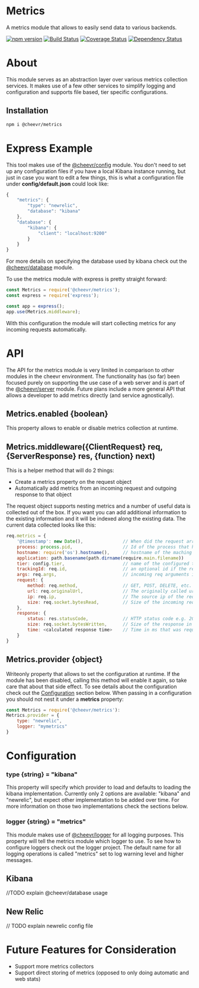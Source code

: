 # Metrics
A metrics module that allows to easily send data to various backends.

[![npm version](https://badge.fury.io/js/%40cheevr%2Fmetrics.svg)](https://badge.fury.io/js/%40cheevr%2Fmetrics)
[![Build Status](https://travis-ci.org/Cheevr/Metrics.svg?branch=master)](https://travis-ci.org/Cheevr/Metrics)
[![Coverage Status](https://coveralls.io/repos/Cheevr/Metrics/badge.svg?branch=master&service=github)](https://coveralls.io/github/Cheevr/Metrics?branch=master)
[![Dependency Status](https://david-dm.org/Cheevr/Metrics.svg)](https://david-dm.org/Cheevr/Metrics)

# About

This module serves as an abstraction layer over various metrics collection services. It makes use of a few other
services to simplify logging and configuration and supports file based, tier specific configurations.

## Installation

```Bash
npm i @cheevr/metrics
```


# Express Example

This tool makes use of the [@cheevr/config](https://github.com/cheevr/config) module. You don't need to set up
any configuration files if you have a local Kibana instance running, but just in case you want to edit a few
things, this is what a configuration file under **config/default.json** could look like:

```JavaScript
{
    "metrics": {
        "type": "newrelic",
        "database": "kibana"
    },
    "database": {
        "kibana": {
            "client": "localhost:9200"
        }
    }
}
```

For more details on specifying the database used by kibana check out the
[@cheevr/database](https://github.com/cheevr/database) module.

To use the metrics module with express is pretty straight forward:

```JavaScript
const Metrics = require('@cheevr/metrics');
const express = require('express');

const app = express();
app.use(Metrics.middleware);
```

With this configuration the module will start collecting metrics for any incoming requests automatically.


# API

The API for the metrics module is very limited in comparison to other modules in the cheevr environment.
The functionality has (so far) been focused purely on supporting the use case of a web server and is part of
the [@cheevr/server](https://github.com/cheevr/server) module. Future plans include a more general API that
allows a developer to add metrics directly (and service agnostically).

## Metrics.enabled {boolean}

This property allows to enable or disable metrics collection at runtime.

## Metrics.middleware({ClientRequest} req, {ServerResponse} res, {function} next)

This is a helper method that will do 2 things:
* Create a metrics property on the request object
* Automatically add metrics from an incoming request and outgoing response to that object

The request object supports nesting metrics and a number of useful data is collected out of the box. If you
want you can add additional information to the existing information and it will be indexed along the existing
data. The current data collected looks like this:

```JavaScript
req.metrics = {
    '@timestamp': new Date(),               // When did the request arrive
    process: process.pid,                   // Id of the process that handled the request
    hostname: require('os').hostname(),     // hostname of the maching (not the request hostname)
    application: path.basename(path.dirname(require.main.filename))
    tier: config.tier,                      // name of the configured tier (e.g. dev/staging/prod)
    trackingId: req.id,                     // an optional id if the request object has that property
    args: req.args,                         // incoming req arguments if the request object has nay
    request: {
        method: req.method,                 // GET, POST, DELETE, etc.
        url: req.originalUrl,               // The originally called url e.g. http://myserver.com:8080/hello
        ip: req.ip,                         // The source ip of the request
        size: req.socket.bytesRead,         // Size of the incoming request in bytes
    },
    response: {
        status: res.statusCode,             // HTTP status code e.g. 200, 404, 500
        size: req.socket.bytesWritten,      // Size of the response in bytes
        time: <calculated response time>    // Time in ms that was required to complete the request
    }
}
```


## Metrics.provider {object}

Writeonly property that allows to set the configuration at runtime. If the module has been disabled, calling this
method will enable it again, so take care that about that side effect. To see details about the configuration
check out the [Configuration](#Configuration) section below. When passing in a configuration you should not nest it
under a **metrics** property:

```JavaScript
const Metrics = require('@cheevr/metrics'):
Metrics.provider = {
    type: "newrelic",
    logger: "mymetrics"
}
```


# Configuration

### type {string} = "kibana"

This property will specify which provider to load and defaults to loading the kibana implementation. Currently
only 2 options are available: "kibana" and "newrelic", but expect other implementation to be added over time.
For more information on those two implementations check the sections below.

### logger {string} = "metrics"

This module makes use of [@cheevr/logger](https://github.com/cheevr/logger) for all logging purposes. This
property will tell the metrics module which logger to use. To see how to configure loggers check out the logger
project. The default name for all logging operations is called "metrics" set to log warning level and higher
messages.

## Kibana

//TODO explain @cheevr/database usage

## New Relic

// TODO explain newrelic config file

# Future Features for Consideration

* Support more metrics collectors
* Support direct storing of metrics (opposed to only doing automatic and web stats)
